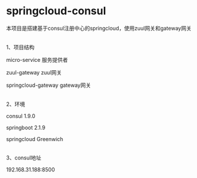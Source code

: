 # springcloud-consul
本项目是搭建基于consul注册中心的springcloud，使用zuul网关和gateway网关

<br/>
1、项目结构

micro-service  服务提供者

zuul-gateway  zuul网关

springcloud-gateway  gateway网关

<br/>
2、环境

consul 1.9.0

springboot 2.1.9

springcloud Greenwich

<br/>
3、consul地址

192.168.31.188:8500
